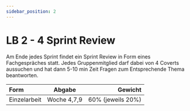 ```yaml
---
sidebar_position: 2
---
```

# LB 2 - 4 Sprint Review
Am Ende jedes Sprint findet ein Sprint Review in Form eines Fachgespräches statt. 
Jedes Gruppenmitglied darf dabei von 4 Coverts aussuchen und hat dann 5-10 min Zeit Fragen zum Entsprechende Thema beantworten.


Form         | Abgabe               | Gewicht
:---         | :---:                | ---:
Einzelarbeit | Woche 4,7,9          | 60% (jeweils 20%)
